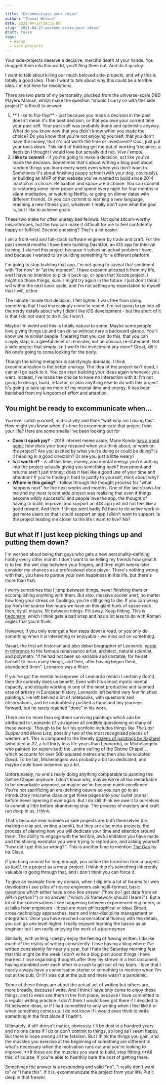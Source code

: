 ```yaml
---

title: "Excommunicate your ideas"
author: "Thomas Wilson"
date: 2021-04-27T20:55:00
slug: "2021-04-27-excommunicate-your-ideas"
draft: false
tags:
  - essay
  - side-projects
---
```


Your side-projects deserve a decisive, merciful death at your hands. You dragged them into this world, you'll fling them out. And do it quickly.

I want to talk about killing our much beloved side-projects, and why this is totally a good idea. Then I want to talk about why this could be a terrible idea. I'm not here for resolutions.

There are two parts of my personality, plucked from the universe-scale D&D Players Manual, which make the question "should I carry on with this side project?" difficult to answer:

1. ** I like to flip-flop** - just because you made a decision in the past doesn't mean it's the best decision, or that you owe your current time your past self. Your past self was probably dumb and optimistic anyway. What do you know now that you didn't know when you made the choice? Do you know that you're not enjoying yourself, that you don't have the money, that it's not worth the time or investment? Cool, just put your tools down. This kind of thinking got me out of working freelance, a decision I thought I would love but actually did not. _Vive l'empoi_.
2. **I like to commit** - if you're going to make a decision, act like you've made the decision. Sometimes that's about writing a blog post about random things you learn every week even when you don't want to. Sometimes it's about finishing puppy school (with your dog, obviously), or building an MVP of that website you've wanted to build since 2014. Inaction is a choice. Relaxation and space are a choice. You can commit to restoring some inner peace and spend every night for four months in silent meditation, or watching Netflix, or going on dinner dates with different friends. Or you can commit to learning a new language, reaching a new fitness goal, whatever. I really don't care what the goal is, but I like to achieve goals.

These two make for often uneasy bed fellows. Not quite sitcom-worthy misanthropes, but the two can make it difficult for me to feel confidently happy or fulfilled. Second guessing? That's a lot easier.

I am a front-end and full-stack software engineer by trade and craft. For the past several months I have been building DashDot, an iOS app for interval training. I started this project because it solves an actual problem I have, and because I wanted to try building something for a different platform.

I'm going to stop building that app. I'm not going to caveat that sentiment with "for now" or "at the moment". I have excommunicated it from my life, and I have no intention to pick it back up, or open that Xcode project. I might do those things, sure. I might try again in the future. I just don't think I will within the next lunar cycle, and I'm not setting any expectation to myself that I will, either.

The minute I made that decision, I felt lighter. I was free from doing something that I had increasingly come to resent. I'm not going to go into all the nerdy details about why I didn't like iOS development - but the short of it is that I do not want to do it. So I won't.

Maybe I'm weird and this is totally natural to some. Maybe some people love giving things up and can do so without nary a backward glance. You'll know we're similar people if hearing that you can do this, that you can simply _stop_, is a gleeful relief or reminder, not an obvious re-statement. Got a side project that simply isn't worth the investment any more? Great, kill it. No one's going to come looking for the body.

Though the _killing_ metaphor is satisfyingly dramatic, I think excommunication is the better analogy. The idea of the project isn't dead, I can still go back to it. You can start building your ideas again whenever you want. Instead, I've made the choice to have no interaction with it: I'm not going to design, build, refactor, or plan anything else to do with this project. It's going to take up no more of my mental time and energy. It has been banished from my kingdom of effort and attention.

## You might be ready to excommunicate when…

You ever catch yourself, mid-activity and think "wait why am I doing this". How might you know when it's time to excommunicate that project from your life? Here are some smells I've been looking out for

- **Does it spark joy?** - 2019 internet meme aside, Marie Kondo [has a good point](https://www.youtube.com/watch?v=9AvWs2X-bEA): how does your body respond when you think about, or work on the project? Are you excited by what you're doing or could be doing? Is it heading in a good direction? Or are you just a little weary?
- **Is it worth it?** - is all this time, money, and mental energy you're putting into the project actually giving you something back? Investment and returns aren't just money: does it feel like a good use of your time and attention? If you're finding it hard to justify to yourself, think about why?
- **Where is this going?** - follow through the thought process for "what happens next" for the next weeks and months. One of the last straws for me and my most recent side project was realising that even if things become wildly successful and people love the app, the thought of having to build, improve, and support an iOS app just did not feel like a good reward. And then if things went badly I'd have to do active work to get more users so that I could support an app I didn't want to support. Is the project leading me closer to the life I want to live? No?

## But what if I just keep picking things up and putting them down?

I'm worried about being that guys who gets a new personality-defining hobby every other month. I don't want to be telling my friends how great it is to feel the wet clay between your fingers, and then eight weeks later consider my chances as a professional oboe player. There's nothing wrong with that, you have to pursue your own happiness in this life, but there's more than that.

I worry sometimes that I jump between things, never finishing them or accomplishing anything with them. But also, massive spoiler alert, no matter how long your streak on Duolingo, you're still going to die. If you can wring joy from the scarce few hours we have on this giant hunk of space rock then, by all means, flit between things. Flit away. Keep flitting. This is [hedonism](https://plato.stanford.edu/entries/hedonism/), which I think gets a bad wrap and has a lot less to do with Roman orgies that you'd think.

However, if you only ever get a few steps down a road, or you only do something when it is interesting or enjoyable - we miss out on something.

Vasari, the first art historian and also debut biographer of Leonardo, [wrote in reference](https://academic.oup.com/brain/article/142/6/1842/5492606) to the famous renaissance artist, architect, natural scientist, and polymath: "if he had not been so variable and unstable, for he set himself to learn many things, and then, after having begun them, abandoned them". Leonardo was a flitter.

If you've got the mental horsepower of Leonardo (which I certainly don't), then the curiosity does us benefit. Even with his almost mystic mental capacity, and despite working in one of the most productive and talented eras of artistry in European history, Leonardo left behind very few finished paintings. He left behind a lot of notebooks, with questions and observations, and he undoubtedly pushed a thousand tiny journeys forward, but he rarely reached "done" in his work.

There are no more than eighteen surviving paintings which can be attributed to Leonardo (if you ignore all credible questioning on many of these works). Though to be fair his portfolio includes things like _The Last Supper_ and _Mona Lisa_, possibly two of the most recognised pieces of western art. This is compared to the literally [dozens of paintings by Raphael](https://en.wikipedia.org/wiki/List_of_paintings_by_Raphael) (who died at 37, a full thirty less life years than Leonardo), or Michelangelo who painted (or supervised) the _entire ceiling of the Sistine Chapel _, which accounts for over 500 squared metres and then also he sculpted _David_. To be fair, Michelangelo was probably a bit too dedicated, and maybe could have loosened up a bit.

Unfortunately, no one's really doing anything comparable to painting the Sistine Chapel anymore. I don't know why, maybe we're all too remarkable to be remarkable anymore, or maybe we've become numb excellence. You're not sacrificing an era-defining oeuvre so you can go to an introductory macrame class or get three pages into your bullet journal before never opening it ever again. But I do still think we owe it to ourselves to commit a little before abandoning ship. The process of mastery and craft run deep in us, I think.

That's because new hobbies or side projects are both themselves (i.e. making a clay pot, writing a book), but they are also meta-projects: the process of planning how you will dedicate your time and attention around them. The ability to engage with the terrible, awful imitation you have made and the shining exemplar you were trying to reproduce, and asking yourself "how did I get this so wrong?". This is another time to mention [The Gap](https://vimeo.com/85040589) by Ira Glass.

If you hang around for long enough, you notice the transition from a project as itself, to a project as a meta-project. I think there's something inherently valuable in going through that, and I don't think you can force it.

To give an example from my domain, when I dip into a lot of forums for web developers I see piles of novice engineers asking ill-formed, basic questions which either have a one-line answer ("how do I get data from an API in python?") or no answer ("which JS framework should I learn?"). But a lot of the conversations I see happening between experienced engineers, or at talks from engineers - these are more philosophical or ideal. Broad, cross-technology approaches, team and inter-discipline management or integration. Once you have reached conversational fluency with the details, you can go one level higher. I really enjoyed learning the basics as an engineer but I am _really_ enjoying the work of a journeyman.

Similarly, with writing I deeply enjoy the feeling of _having_ written, I dislike much of the reality of writing consistently. I love having a blog where I've written consistently for nearly a year, but I hate the Saturday morning fear that this might be the week I don't write a blog post about things I have learned. I love organising thoughts after they lay strewn in a text document, having stumbled over each other in a rush to get out of my brain. I love that I nearly always have a conversation starter or something to mention when I'm out at the pub. Or if I was out at the pub and there wasn't a pandemic.

Some of these things are about the actual act of writing but others are, more broadly, because I write. And I think I have only come to enjoy these things, and to even _see_ them in the first place, because I have committed to a regular writing practice. I don't think I would have got there if I decided to flit between ideas, or if I had committed to only writing when I feel like it or when something comes up. I do not know if I would even think to write something in the first place if I hadn't.

Ultimately, it still doesn't matter, obviously. I'll be dust in a hundred years and no one cares if I do or don't commit to things, so long as I seem happy. But there is hope among all the fatalism. But I think the things you gain, and the muscles you exercise at the beginning of something are different to what's necessary when the motivation runs out and you're looking to improve. **If those are the muscles you want to build, stop flitting.**All this, of course, if you're able to healthily bare the cost of getting there.

Sometimes the answer is a resounding and valid "no", "I really don't want to" or "I hate this". If it is, excommunicate the project from your life. Put it deep in that freezer.

